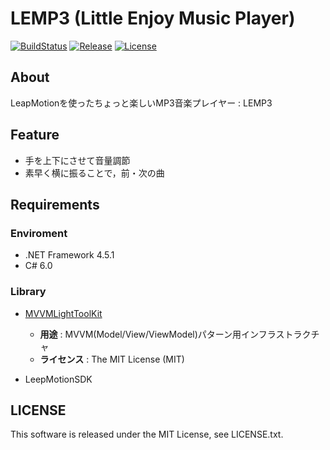 # LEMP3 (Little Enjoy Music Player)

[![BuildStatus](https://img.shields.io/appveyor/ci/maxmellon/lemp3/master.svg?style=flat-square)](https://ci.appveyor.com/project/MaxMEllon/lemp3/branch/master)
[![Release](https://img.shields.io/github/release/SLP-KBIT/LEMP3.svg?style=flat-square)](https://github.com/SLP-KBIT/LEMP3/releases/latest)
[![License](https://img.shields.io/github/license/SLP-KBIT/LEMP3.svg?style=flat-square)](https://github.com/SLP-KBIT/LEMP3/blob/master/LICENSE.txt)

## About

LeapMotionを使ったちょっと楽しいMP3音楽プレイヤー : LEMP3

## Feature

- 手を上下にさせて音量調節
- 素早く横に振ることで，前・次の曲

## Requirements

### Enviroment

- .NET Framework 4.5.1
- C# 6.0

### Library

- [MVVMLightToolKit](http://www.mvvmlight.net/)
  - **用途** : MVVM(Model/View/ViewModel)パターン用インフラストラクチャ
  - **ライセンス** : The MIT License (MIT)

- LeepMotionSDK

## LICENSE

This software is released under the MIT License, see LICENSE.txt.
